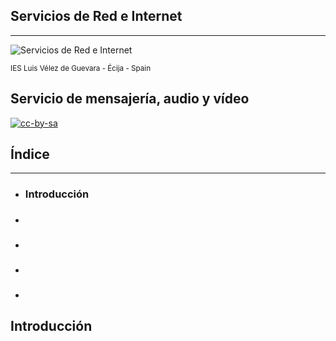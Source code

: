 <!---
Ejemplos

<video class="stretch" controls><source src="http://clips.vorwaerts-gmbh.de/big_buck_bunny.mp4" type="video/mp4"></video>
<iframe width="560" height="315" src="https://www.youtube.com/embed/3RBq-WlL4cU" frameborder="0" allowfullscreen></iframe>

slide: data-background="#ff0000" 
element: class="fragment" data-fragment-index="1"
-->
## Servicios de Red e Internet
---
![Servicios de Red e Internet](http://jamj2000.github.io/serviciosredinternet/serviciosredinternet.png)
<p><small> IES Luis Vélez de Guevara - Écija - Spain </small></p>


## Servicio de mensajería, audio y vídeo

[![cc-by-sa](http://jamj2000.github.io/serviciosredinternet/cc-by-sa.png)](http://creativecommons.org/licenses/by-sa/4.0/)


## Índice
--- 
- ### Introducción
- ### 
- ### 
- ### 
- ### 

<!--- Note: Nota a pie de página. -->



## Introducción
